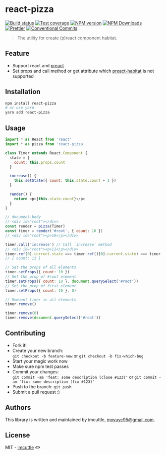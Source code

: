 # react-pizza

[![Build status](https://img.shields.io/travis/imcuttle/react-pizza/master.svg?style=flat-square)](https://travis-ci.org/imcuttle/react-pizza)
[![Test coverage](https://img.shields.io/codecov/c/github/imcuttle/react-pizza.svg?style=flat-square)](https://codecov.io/github/imcuttle/react-pizza?branch=master)
[![NPM version](https://img.shields.io/npm/v/react-pizza.svg?style=flat-square)](https://www.npmjs.com/package/react-pizza)
[![NPM Downloads](https://img.shields.io/npm/dm/react-pizza.svg?style=flat-square&maxAge=43200)](https://www.npmjs.com/package/react-pizza)
[![Prettier](https://img.shields.io/badge/code_style-prettier-ff69b4.svg?style=flat-square)](https://prettier.io/)
[![Conventional Commits](https://img.shields.io/badge/Conventional%20Commits-1.0.0-yellow.svg?style=flat-square)](https://conventionalcommits.org)

> The utility for create (p)react component habitat.

## Feature

- Support react and [preact](https://github.com/developit/preact)
- Set props and call method or get attribute which [preact-habitat](https://github.com/zouhir/preact-habitat) is not supported

## Installation

```bash
npm install react-pizza
# or use yarn
yarn add react-pizza
```

## Usage

```javascript
import * as React from 'react'
import * as pizza from 'react-pizza'

class Timer extends React.Component {
  state = {
    count: this.props.count
  }

  increase() {
    this.setState({ count: this.state.count + 1 })
  }

  render() {
    return <p>{this.state.count}</p>
  }
}

// document.body
// <div id="root"></div>
const render = pizza(Timer)
const timer = render('#root', { count: 10 })
// <div id="root"><p>10</p></div>

timer.call('increase') // Call `increase` method
// <div id="root"><p>11</p></div>
timer.ref(0).current.state === timer.ref()[0].current.state) === timer.call('state', 0)
// { count: 11 }

// Set the props of all elements
timer.setProps({ count: 10 })
// Set the prop of #root element
timer.setProps({ count: 10 }, document.querySelect('#root'))
// Set the prop of first element
timer.setProps({ count: 10 }, 0)

// Unmount timer in all elements
timer.remove()

timer.remove(0)
timer.remove(document.querySelect('#root'))
```

## Contributing

- Fork it!
- Create your new branch:  
  `git checkout -b feature-new` or `git checkout -b fix-which-bug`
- Start your magic work now
- Make sure npm test passes
- Commit your changes:  
  `git commit -am 'feat: some description (close #123)'` or `git commit -am 'fix: some description (fix #123)'`
- Push to the branch: `git push`
- Submit a pull request :)

## Authors

This library is written and maintained by imcuttle, <a href="mailto:moyuyc95@gmail.com">moyuyc95@gmail.com</a>.

## License

MIT - [imcuttle](https://github.com/imcuttle) 🐟

